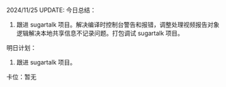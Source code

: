 2024/11/25 UPDATE:
今日总结：

1. 跟进 sugartalk 项目。解决编译时控制台警告和报错，调整处理视频报告对象逻辑解决本地共享信息不记录问题。打包调试 sugartalk 项目。

明日计划：

1. 跟进 sugartalk 项目。

卡位：暂无
